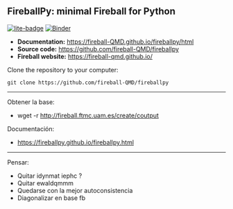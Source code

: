 ## FireballPy: minimal Fireball for Python

[![lite-badge](https://jupyterlite.rtfd.io/en/latest/_static/badge.svg)](https://fireball-QMD.github.io/fireballpy/html/_static/lab)
[![Binder](https://mybinder.org/badge_logo.svg)](https://mybinder.org/v2/gh/fireball-QMD/fireballpy/HEAD?labpath=examples/fireballpy_skeleton.ipynb)

- **Documentation:** <https://fireball-QMD.github.io/fireballpy/html>
- **Source code:** <https://github.com/fireball-QMD/fireballpy>
- **Fireball website:** <https://fireball-qmd.github.io/>

Clone the repository to your computer:

    git clone https://github.com/fireball-QMD/fireballpy

------------------------

Obtener la base:

- wget -r  http://fireball.ftmc.uam.es/create/coutput

Documentación:

- https://fireballpy.github.io/fireballpy.html

------------------------

Pensar:

-  Quitar idynmat iephc ?
-  Quitar ewaldqmmm 
-  Quedarse con la mejor autoconsistencia
-  Diagonalizar en base fb  
